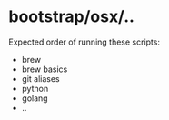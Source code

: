 # bootstrap/osx/..
Expected order of running these scripts:
- brew
- brew basics
- git aliases
- python
- golang
- ..
